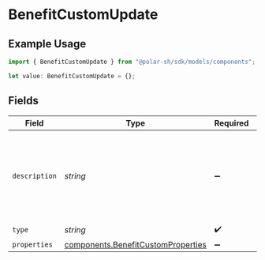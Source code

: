 # BenefitCustomUpdate

## Example Usage

```typescript
import { BenefitCustomUpdate } from "@polar-sh/sdk/models/components";

let value: BenefitCustomUpdate = {};
```

## Fields

| Field                                                                                    | Type                                                                                     | Required                                                                                 | Description                                                                              |
| ---------------------------------------------------------------------------------------- | ---------------------------------------------------------------------------------------- | ---------------------------------------------------------------------------------------- | ---------------------------------------------------------------------------------------- |
| `description`                                                                            | *string*                                                                                 | :heavy_minus_sign:                                                                       | The description of the benefit. Will be displayed on products having this benefit.       |
| `type`                                                                                   | *string*                                                                                 | :heavy_check_mark:                                                                       | N/A                                                                                      |
| `properties`                                                                             | [components.BenefitCustomProperties](../../models/components/benefitcustomproperties.md) | :heavy_minus_sign:                                                                       | N/A                                                                                      |
